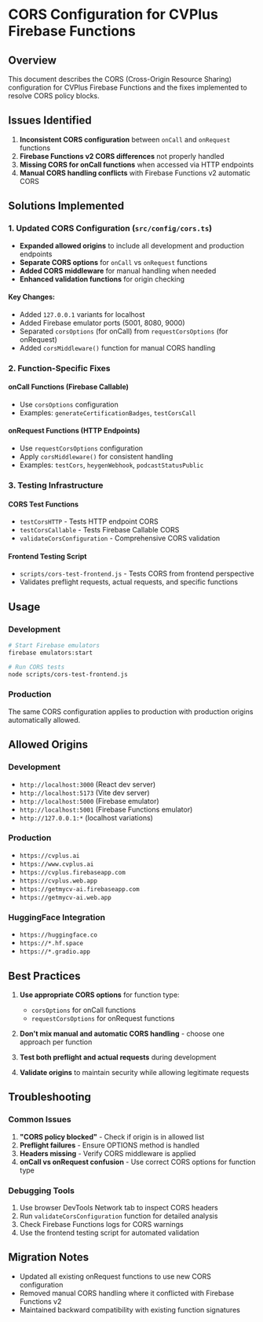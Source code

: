 # CORS Configuration for CVPlus Firebase Functions

## Overview

This document describes the CORS (Cross-Origin Resource Sharing) configuration for CVPlus Firebase Functions and the fixes implemented to resolve CORS policy blocks.

## Issues Identified

1. **Inconsistent CORS configuration** between `onCall` and `onRequest` functions
2. **Firebase Functions v2 CORS differences** not properly handled
3. **Missing CORS for onCall functions** when accessed via HTTP endpoints
4. **Manual CORS handling conflicts** with Firebase Functions v2 automatic CORS

## Solutions Implemented

### 1. Updated CORS Configuration (`src/config/cors.ts`)

- **Expanded allowed origins** to include all development and production endpoints
- **Separate CORS options** for `onCall` vs `onRequest` functions
- **Added CORS middleware** for manual handling when needed
- **Enhanced validation functions** for origin checking

#### Key Changes:
- Added `127.0.0.1` variants for localhost
- Added Firebase emulator ports (5001, 8080, 9000)
- Separated `corsOptions` (for onCall) from `requestCorsOptions` (for onRequest)
- Added `corsMiddleware()` function for manual CORS handling

### 2. Function-Specific Fixes

#### onCall Functions (Firebase Callable)
- Use `corsOptions` configuration
- Examples: `generateCertificationBadges`, `testCorsCall`

#### onRequest Functions (HTTP Endpoints)
- Use `requestCorsOptions` configuration
- Apply `corsMiddleware()` for consistent handling
- Examples: `testCors`, `heygenWebhook`, `podcastStatusPublic`

### 3. Testing Infrastructure

#### CORS Test Functions
- `testCorsHTTP` - Tests HTTP endpoint CORS
- `testCorsCallable` - Tests Firebase Callable CORS
- `validateCorsConfiguration` - Comprehensive CORS validation

#### Frontend Testing Script
- `scripts/cors-test-frontend.js` - Tests CORS from frontend perspective
- Validates preflight requests, actual requests, and specific functions

## Usage

### Development
```bash
# Start Firebase emulators
firebase emulators:start

# Run CORS tests
node scripts/cors-test-frontend.js
```

### Production
The same CORS configuration applies to production with production origins automatically allowed.

## Allowed Origins

### Development
- `http://localhost:3000` (React dev server)
- `http://localhost:5173` (Vite dev server)
- `http://localhost:5000` (Firebase emulator)
- `http://localhost:5001` (Firebase Functions emulator)
- `http://127.0.0.1:*` (localhost variations)

### Production
- `https://cvplus.ai`
- `https://www.cvplus.ai`
- `https://cvplus.firebaseapp.com`
- `https://cvplus.web.app`
- `https://getmycv-ai.firebaseapp.com`
- `https://getmycv-ai.web.app`

### HuggingFace Integration
- `https://huggingface.co`
- `https://*.hf.space`
- `https://*.gradio.app`

## Best Practices

1. **Use appropriate CORS options** for function type:
   - `corsOptions` for onCall functions
   - `requestCorsOptions` for onRequest functions

2. **Don't mix manual and automatic CORS handling** - choose one approach per function

3. **Test both preflight and actual requests** during development

4. **Validate origins** to maintain security while allowing legitimate requests

## Troubleshooting

### Common Issues

1. **"CORS policy blocked"** - Check if origin is in allowed list
2. **Preflight failures** - Ensure OPTIONS method is handled
3. **Headers missing** - Verify CORS middleware is applied
4. **onCall vs onRequest confusion** - Use correct CORS options for function type

### Debugging Tools

1. Use browser DevTools Network tab to inspect CORS headers
2. Run `validateCorsConfiguration` function for detailed analysis
3. Check Firebase Functions logs for CORS warnings
4. Use the frontend testing script for automated validation

## Migration Notes

- Updated all existing onRequest functions to use new CORS configuration
- Removed manual CORS handling where it conflicted with Firebase Functions v2
- Maintained backward compatibility with existing function signatures